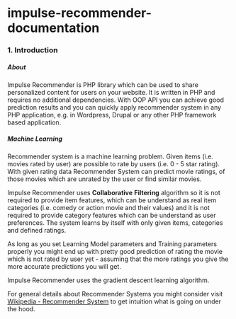 # impulse-recommender-documentation

### 1. Introduction

##### About 
Impulse Recommender is PHP library which can be used to share
personalized content for users on your website. It is written in PHP
and requires no additional dependencies. With OOP API you can achieve good
prediction results and you can quickly apply recommender system in any PHP
application, e.g. in Wordpress, Drupal or any other PHP framework based application.

##### Machine Learning
Recommender system is a machine learning problem. Given items (i.e. movies rated by user) 
are possible to rate by users (i.e. 0 - 5 star rating). With given
rating data Recommender System can predict movie
ratings, of those movies which are unrated by the user or find similar movies. 

Impulse Recommender uses **Collaborative** **Filtering** algorithm
so it is not required to provide item features, which can be 
understand as real item categories (i.e. comedy or action movie and their values) and it is
not required to provide category features which can be understand as user preferences. The system learns 
by itself with only given items, categories and defined ratings.

As long as you set Learning Model parameters and Training parameters 
properly you might end up with pretty good prediction of rating the movie 
which is not rated by user yet - assuming that the more ratings you give the more accurate 
predictions you will get.

Impulse Recommender uses the gradient descent learning algorithm.

For general details about Recommender Systems you might consider visit
[Wikipedia - Recommender System](https://en.wikipedia.org/wiki/Recommender_system) to get 
intuition what is going on under the hood.